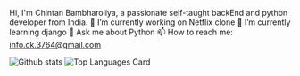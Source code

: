 Hi, I'm Chintan Bambharoliya, a passionate self-taught backEnd and python developer from India.
🔭 I’m currently working on Netflix clone
🌱 I’m currently learning django
💬 Ask me about Python
📫 How to reach me: info.ck.3764@gmail.com

![Github stats](https://github-readme-stats.vercel.app/api?username=yashpatel521&theme=highcontrast&show_icons=true&count_private=true)
![Top Languages Card](https://github-readme-stats.vercel.app/api/top-langs/?username=yashpatel521&layout=compact)
